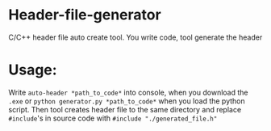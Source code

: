 # Header-file-generator
C/C++ header file auto create tool. You write code, tool generate the header

# Usage:
Write `auto-header *path_to_code*` into console, when you download the `.exe` or `python generator.py *path_to_code*` when you load the python script.
Then tool creates header file to the same directory and replace `#include`'s in source code with `#include "./generated_file.h"`

